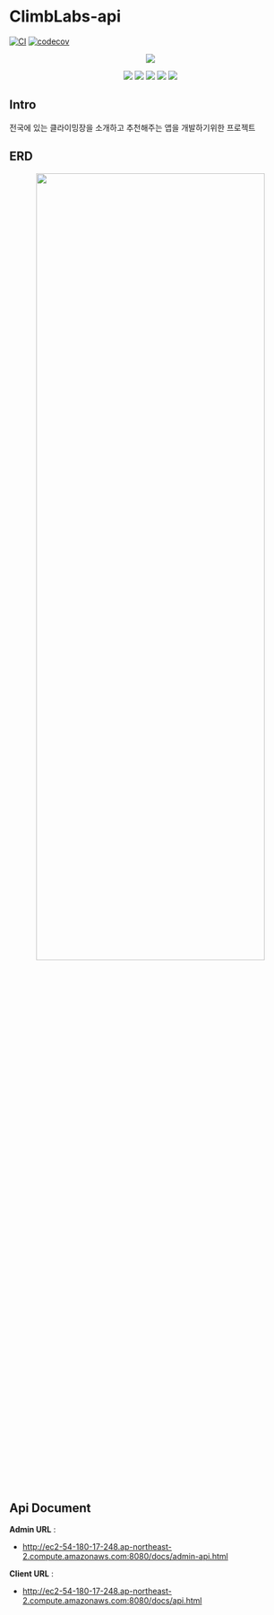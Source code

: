# ClimbLabs-api
[![CI](https://github.com/whatsthelunchmenu/ClimbLabs-api/actions/workflows/pull-request.yml/badge.svg)](https://github.com/whatsthelunchmenu/ClimbLabs-api/actions/workflows/pull-request.yml)
[![codecov](https://codecov.io/gh/whatsthelunchmenu/ClimbLabs-api/branch/develop/graph/badge.svg?token=BUN44P5ZIF)](https://codecov.io/gh/whatsthelunchmenu/ClimbLabs-api)

<p align="center">
    <img src="https://user-images.githubusercontent.com/39672033/144972037-d02b43a8-30eb-487c-863d-e6e8119e09c3.jpg"/>
</p>

<p align='center'>
    <img src="https://img.shields.io/badge/spring boot-v2.5.6-green?logo=SpringBoot"/>
    <img src="https://img.shields.io/badge/java-v1.8-aaa?logo=Java"/>
    <img src="https://img.shields.io/badge/gradle-v7.2-yellow?logo=Gradle">
    <img src="https://img.shields.io/badge/mysql-v8.0-ff69b4?logo=MySQL"/>
    <img src="https://img.shields.io/badge/Amazon AWS-232F3E?&logo=Amazon%20AWS&logoColor=white"/>
</p>

## Intro
전국에 있는 클라이밍장을 소개하고 추천해주는 앱을 개발하기위한 프로젝트

## ERD

<p align='center'>
<img src="https://user-images.githubusercontent.com/39672033/147209144-520fc2a6-ea9d-49f5-87c3-6daae291cb71.png" width="90%" height="60%" >
</p>

## Api Document

**Admin URL** : 
- http://ec2-54-180-17-248.ap-northeast-2.compute.amazonaws.com:8080/docs/admin-api.html

**Client URL** : 
- http://ec2-54-180-17-248.ap-northeast-2.compute.amazonaws.com:8080/docs/api.html
